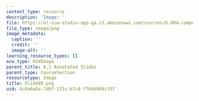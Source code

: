 ```yaml
---
content_type: resource
description: 'Image: '
file: https://ol-ocw-studio-app-qa.s3.amazonaws.com/courses/6-004-computation-structures-spring-2017/4c0a6a6a7d6f131cb7c8f764b984c337_Slide09.png
file_type: image/png
image_metadata:
  caption: ''
  credit: ''
  image-alt: ''
learning_resource_types: []
ocw_type: OCWImage
parent_title: 8.1 Annotated Slides
parent_type: CourseSection
resourcetype: Image
title: Slide09.png
uid: 4c0a6a6a-7d6f-131c-b7c8-f764b984c337
---
```

